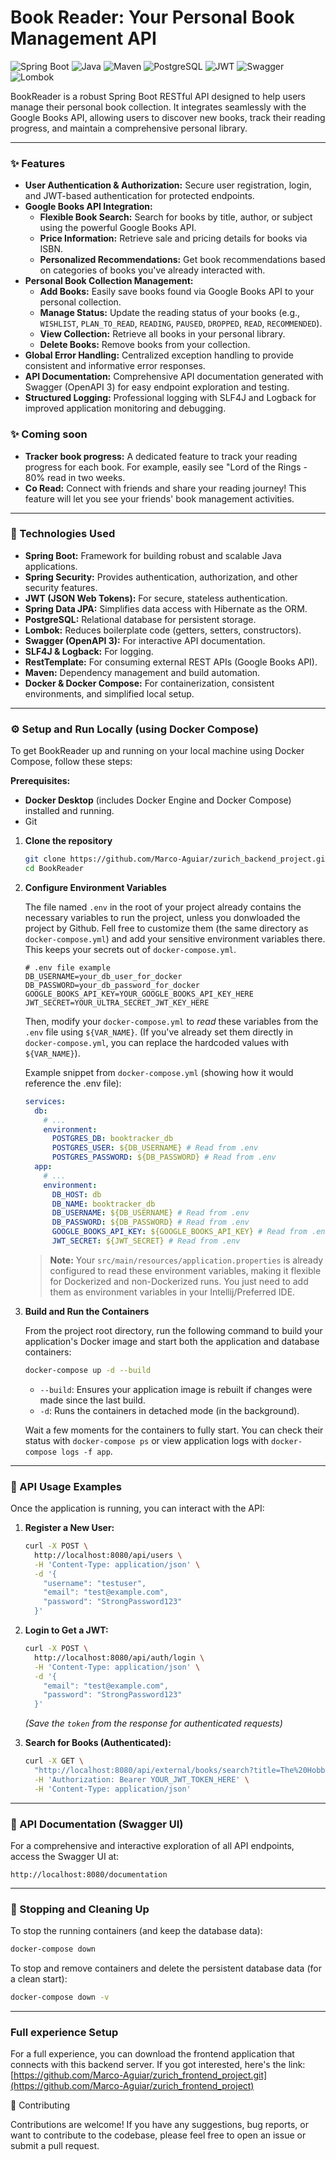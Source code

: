 # Book Reader: Your Personal Book Management API

![Spring Boot](https://img.shields.io/badge/Spring_Boot-F2F4F9?style=for-the-badge&logo=spring-boot)
![Java](https://img.shields.io/badge/Java-ED8B00?style=for-the-badge&logo=openjdk&logoColor=white)
![Maven](https://img.shields.io/badge/Maven-C71A36?style=for-the-badge&logo=apache-maven&logoColor=white)
![PostgreSQL](https://img.shields.io/badge/PostgreSQL-316192?style=for-the-badge&logo=postgresql&logoColor=white)
![JWT](https://img.shields.io/badge/JWT-000000?style=for-the-badge&logo=json-web-tokens)
![Swagger](https://img.shields.io/badge/Swagger-85EA2D?style=for-the-badge&logo=swagger&logoColor=black)
![Lombok](https://img.shields.io/badge/Lombok-333333?style=for-the-badge&logo=lombok&logoColor=white)

BookReader is a robust Spring Boot RESTful API designed to help users manage their personal book collection. It integrates seamlessly with the Google Books API, allowing users to discover new books, track their reading progress, and maintain a comprehensive personal library.

---

### ✨ Features

* **User Authentication & Authorization:** Secure user registration, login, and JWT-based authentication for protected endpoints.
* **Google Books API Integration:**
    * **Flexible Book Search:** Search for books by title, author, or subject using the powerful Google Books API.
    * **Price Information:** Retrieve sale and pricing details for books via ISBN.
    * **Personalized Recommendations:** Get book recommendations based on categories of books you've already interacted with.
* **Personal Book Collection Management:**
    * **Add Books:** Easily save books found via Google Books API to your personal collection.
    * **Manage Status:** Update the reading status of your books (e.g., `WISHLIST`, `PLAN_TO_READ`, `READING`, `PAUSED`, `DROPPED`, `READ`, `RECOMMENDED`).
    * **View Collection:** Retrieve all books in your personal library.
    * **Delete Books:** Remove books from your collection.
* **Global Error Handling:** Centralized exception handling to provide consistent and informative error responses.
* **API Documentation:** Comprehensive API documentation generated with Swagger (OpenAPI 3) for easy endpoint exploration and testing.
* **Structured Logging:** Professional logging with SLF4J and Logback for improved application monitoring and debugging.

### ✨ Coming soon
* **Tracker book progress:** A dedicated feature to track your reading progress for each book. For example, easily see "Lord of the Rings - 80% read in two weeks.
* **Co Read:** Connect with friends and share your reading journey! This feature will let you see your friends' book management activities. 


---

### 🚀 Technologies Used

* **Spring Boot:** Framework for building robust and scalable Java applications.
* **Spring Security:** Provides authentication, authorization, and other security features.
* **JWT (JSON Web Tokens):** For secure, stateless authentication.
* **Spring Data JPA:** Simplifies data access with Hibernate as the ORM.
* **PostgreSQL:** Relational database for persistent storage.
* **Lombok:** Reduces boilerplate code (getters, setters, constructors).
* **Swagger (OpenAPI 3):** For interactive API documentation.
* **SLF4J & Logback:** For logging.
* **RestTemplate:** For consuming external REST APIs (Google Books API).
* **Maven:** Dependency management and build automation.
* **Docker & Docker Compose:** For containerization, consistent environments, and simplified local setup.

---

### ⚙️ Setup and Run Locally (using Docker Compose)

To get BookReader up and running on your local machine using Docker Compose, follow these steps:

**Prerequisites:**

* **Docker Desktop** (includes Docker Engine and Docker Compose) installed and running.
* Git

1.  **Clone the repository**

    ```bash
    git clone https://github.com/Marco-Aguiar/zurich_backend_project.git
    cd BookReader
    ```

2.  **Configure Environment Variables**

    The file named `.env` in the root of your project already contains the necessary variables to run the project, unless you donwloaded the project by Github. Fell free to customize them (the same directory as `docker-compose.yml`) and add your sensitive environment variables there. This keeps your secrets out of `docker-compose.yml`.

    ```dotenv
    # .env file example
    DB_USERNAME=your_db_user_for_docker
    DB_PASSWORD=your_db_password_for_docker
    GOOGLE_BOOKS_API_KEY=YOUR_GOOGLE_BOOKS_API_KEY_HERE
    JWT_SECRET=YOUR_ULTRA_SECRET_JWT_KEY_HERE
    ```

    Then, modify your `docker-compose.yml` to *read* these variables from the `.env` file using `${VAR_NAME}`.
    (If you've already set them directly in `docker-compose.yml`, you can replace the hardcoded values with `${VAR_NAME}`).

    Example snippet from `docker-compose.yml` (showing how it would reference the .env file):
    ```yaml
    services:
      db:
        # ...
        environment:
          POSTGRES_DB: booktracker_db
          POSTGRES_USER: ${DB_USERNAME} # Read from .env
          POSTGRES_PASSWORD: ${DB_PASSWORD} # Read from .env
      app:
        # ...
        environment:
          DB_HOST: db
          DB_NAME: booktracker_db
          DB_USERNAME: ${DB_USERNAME} # Read from .env
          DB_PASSWORD: ${DB_PASSWORD} # Read from .env
          GOOGLE_BOOKS_API_KEY: ${GOOGLE_BOOKS_API_KEY} # Read from .env
          JWT_SECRET: ${JWT_SECRET} # Read from .env
    ```

    > **Note:** Your `src/main/resources/application.properties` is already configured to read these environment variables, making it flexible for Dockerized and non-Dockerized runs. You just need to add them as environment variables in your Intellij/Preferred IDE.

3.  **Build and Run the Containers**

    From the project root directory, run the following command to build your application's Docker image and start both the application and database containers:

    ```bash
    docker-compose up -d --build
    ```
    * `--build`: Ensures your application image is rebuilt if changes were made since the last build.
    * `-d`: Runs the containers in detached mode (in the background).

    Wait a few moments for the containers to fully start. You can check their status with `docker-compose ps` or view application logs with `docker-compose logs -f app`.

---

### 🚀 API Usage Examples

Once the application is running, you can interact with the API:

1.  **Register a New User:**

    ```bash
    curl -X POST \
      http://localhost:8080/api/users \
      -H 'Content-Type: application/json' \
      -d '{
        "username": "testuser",
        "email": "test@example.com",
        "password": "StrongPassword123"
      }'
    ```

2.  **Login to Get a JWT:**

    ```bash
    curl -X POST \
      http://localhost:8080/api/auth/login \
      -H 'Content-Type: application/json' \
      -d '{
        "email": "test@example.com",
        "password": "StrongPassword123"
      }'
    ```
    *(Save the `token` from the response for authenticated requests)*

3.  **Search for Books (Authenticated):**

    ```bash
    curl -X GET \
      "http://localhost:8080/api/external/books/search?title=The%20Hobbit" \
      -H 'Authorization: Bearer YOUR_JWT_TOKEN_HERE' \
      -H 'Content-Type: application/json'
    ```

---

### 📄 API Documentation (Swagger UI)

For a comprehensive and interactive exploration of all API endpoints, access the Swagger UI at:

`http://localhost:8080/documentation`

---

### 🛑 Stopping and Cleaning Up

To stop the running containers (and keep the database data):

```bash
docker-compose down
```

To stop and remove containers and delete the persistent database data (for a clean start):

```bash
docker-compose down -v
```

---

###  Full experience Setup

For a full experience, you can download the frontend application that connects with this backend server.
If you got interested, here's the link:<br>
[https://github.com/Marco-Aguiar/zurich_frontend_project.git](https://github.com/Marco-Aguiar/zurich_frontend_project)


🤝 Contributing

Contributions are welcome! If you have any suggestions, bug reports, or want to contribute to the codebase, please feel free to open an issue or submit a pull request.